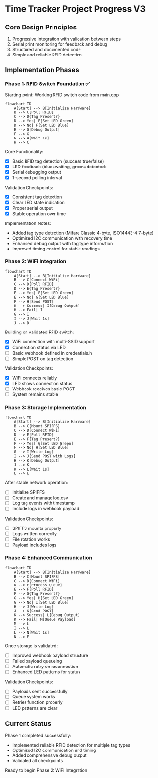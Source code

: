 # Time Tracker Project Progress V3

## Core Design Principles

1. Progressive integration with validation between steps
2. Serial print monitoring for feedback and debug
3. Structured and documented code
4. Simple and reliable RFID detection

## Implementation Phases

### Phase 1: RFID Switch Foundation ✅

Starting point: Working RFID switch code from main.cpp

```mermaid
flowchart TD
    A[Start] --> B[Initialize Hardware]
    B --> C[Poll RFID]
    C --> D{Tag Present?}
    D -->|Yes| E[Set LED Green]
    D -->|No| F[Set LED Blue]
    E --> G[Debug Output]
    F --> G
    G --> H[Wait 1s]
    H --> C
```

Core Functionality:

- [x] Basic RFID tag detection (success true/false)
- [x] LED feedback (blue=waiting, green=detected)
- [x] Serial debugging output
- [x] 1-second polling interval

Validation Checkpoints:

- [x] Consistent tag detection
- [x] Clear LED state indication
- [x] Proper serial output
- [x] Stable operation over time

Implementation Notes:

- Added tag type detection (Mifare Classic 4-byte, ISO14443-4 7-byte)
- Optimized I2C communication with recovery time
- Enhanced debug output with tag type information
- Improved timing control for stable readings

### Phase 2: WiFi Integration

```mermaid
flowchart TD
    A[Start] --> B[Initialize Hardware]
    B --> C[Connect WiFi]
    C --> D[Poll RFID]
    D --> E{Tag Present?}
    E -->|Yes| F[Set LED Green]
    E -->|No| G[Set LED Blue]
    F --> H[Send POST]
    H -->|Success| I[Debug Output]
    H -->|Fail| I
    G --> I
    I --> J[Wait 1s]
    J --> D
```

Building on validated RFID switch:

- [x] WiFi connection with multi-SSID support
- [x] Connection status via LED
- [ ] Basic webhook defined in credentials.h
- [ ] Simple POST on tag detection

Validation Checkpoints:

- [x] WiFi connects reliably
- [x] LED shows connection status
- [ ] Webhook receives basic POST
- [ ] System remains stable

### Phase 3: Storage Implementation

```mermaid
flowchart TD
    A[Start] --> B[Initialize Hardware]
    B --> C[Mount SPIFFS]
    C --> D[Connect WiFi]
    D --> E[Poll RFID]
    E --> F{Tag Present?}
    F -->|Yes| G[Set LED Green]
    F -->|No| H[Set LED Blue]
    G --> I[Write Log]
    I --> J[Send POST with Logs]
    H --> K[Debug Output]
    J --> K
    K --> L[Wait 1s]
    L --> E
```

After stable network operation:

- [ ] Initialize SPIFFS
- [ ] Create and manage log.csv
- [ ] Log tag events with timestamp
- [ ] Include logs in webhook payload

Validation Checkpoints:

- [ ] SPIFFS mounts properly
- [ ] Logs written correctly
- [ ] File rotation works
- [ ] Payload includes logs

### Phase 4: Enhanced Communication

```mermaid
flowchart TD
    A[Start] --> B[Initialize Hardware]
    B --> C[Mount SPIFFS]
    C --> D[Connect WiFi]
    D --> E[Process Queue]
    E --> F[Poll RFID]
    F --> G{Tag Present?}
    G -->|Yes| H[Set LED Green]
    G -->|No| I[Set LED Blue]
    H --> J[Write Log]
    J --> K{Send POST}
    K -->|Success| L[Debug Output]
    K -->|Fail| M[Queue Payload]
    M --> L
    I --> L
    L --> N[Wait 1s]
    N --> E
```

Once storage is validated:

- [ ] Improved webhook payload structure
- [ ] Failed payload queueing
- [ ] Automatic retry on reconnection
- [ ] Enhanced LED patterns for status

Validation Checkpoints:

- [ ] Payloads sent successfully
- [ ] Queue system works
- [ ] Retries function properly
- [ ] LED patterns are clear

## Current Status

Phase 1 completed successfully:

- Implemented reliable RFID detection for multiple tag types
- Optimized I2C communication and timing
- Added comprehensive debug output
- Validated all checkpoints

Ready to begin Phase 2: WiFi Integration
